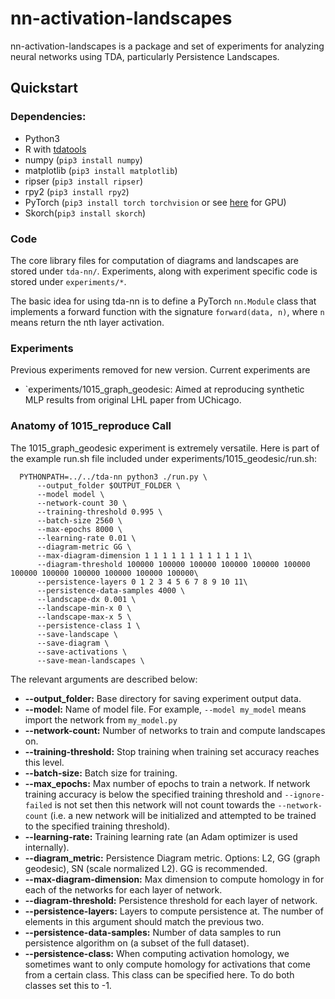 # nn-activation-landscapes
nn-activation-landscapes is a package and set of experiments for analyzing neural networks using TDA, particularly Persistence Landscapes. 

## Quickstart

### Dependencies:
- Python3
- R with [tdatools](https://github.com/jjbouza/tda-tools)
- numpy (`pip3 install numpy`)
- matplotlib (`pip3 install matplotlib`)
- ripser (`pip3 install ripser`)
- rpy2 (`pip3 install rpy2`)
- PyTorch (`pip3 install torch torchvision` or see [here](https://pytorch.org/get-started/locally/) for GPU)
- Skorch(`pip3 install skorch`)

### Code
The core library files for computation of diagrams and landscapes are stored under `tda-nn/`. Experiments, along with experiment specific code is stored under `experiments/*`. 

The basic idea for using tda-nn is to define a PyTorch `nn.Module` class that implements a forward function with the signature `forward(data, n)`, where `n` means return the nth layer activation. 


### Experiments
Previous experiments removed for new version. Current experiments are 

- `experiments/1015_graph_geodesic: Aimed at reproducing synthetic MLP results from original LHL paper from UChicago.

### Anatomy of 1015_reproduce Call
The 1015_graph_geodesic experiment is extremely versatile. Here is part of the example run.sh file included under experiments/1015_geodesic/run.sh:


```
  PYTHONPATH=../../tda-nn python3 ./run.py \
      --output_folder $OUTPUT_FOLDER \
      --model model \
      --network-count 30 \
      --training-threshold 0.995 \
      --batch-size 2560 \
      --max-epochs 8000 \
      --learning-rate 0.01 \
      --diagram-metric GG \
      --max-diagram-dimension 1 1 1 1 1 1 1 1 1 1 1 1\
      --diagram-threshold 100000 100000 100000 100000 100000 100000 100000 100000 100000 100000 100000 100000\
      --persistence-layers 0 1 2 3 4 5 6 7 8 9 10 11\
      --persistence-data-samples 4000 \
      --landscape-dx 0.001 \
      --landscape-min-x 0 \
      --landscape-max-x 5 \
      --persistence-class 1 \
      --save-landscape \
      --save-diagram \
      --save-activations \
      --save-mean-landscapes \
```

The relevant arguments are described below:

- **--output_folder:** Base directory for saving experiment output data. 
- **--model:** Name of model file. For example, `--model my_model` means import the network from `my_model.py`
- **--network-count:** Number of networks to train and compute landscapes on.
- **--training-threshold:** Stop training when training set accuracy reaches this level.
- **--batch-size:** Batch size for training.
- **--max_epochs:** Max number of epochs to train a network. If network training accuracy is below the specified training threshold and `--ignore-failed` is not set then this network will not count towards the `--network-count` (i.e. a new network will be initialized and attempted to be trained to the specified training threshold).
- **--learning-rate:** Training learning rate (an Adam optimizer is used internally).
- **--diagram_metric:** Persistence Diagram metric. Options: L2, GG (graph geodesic), SN (scale normalized L2). GG is recommended. 
- **--max-diagram-dimension:** Max dimension to compute homology in for each of the networks for each layer of network.
- **--diagram-threshold:** Persistence threshold for each layer of network.
- **--persistence-layers:** Layers to compute persistence at. The number of elements in this argument should match the previous two.
- **--persistence-data-samples:** Number of data samples to run persistence algorithm on (a subset of the full dataset).
- **--persistence-class:** When computing activation homology, we sometimes want to only compute homology for activations that come from a certain class. This class can be specified here. To do both classes set this to -1. 
